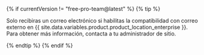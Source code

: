 {% if currentVersion != "free-pro-team@latest" %}
  {% tip %}

  Solo recibiras un correo electrónico si habilitas la compatibilidad con correo externo en {{ site.data.variables.product.product_location_enterprise }}. Para obtener más información, contacta a tu administrador de sitio.

  {% endtip %}
{% endif %}
